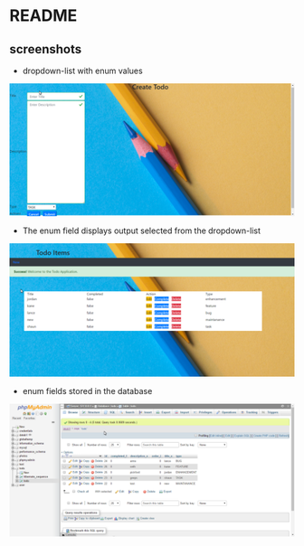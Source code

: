 ﻿# README


## screenshots


- dropdown-list with enum values

![](todo_1.PNG)

- The enum field displays output selected from the dropdown-list

![](todo_2.PNG)

- enum fields stored in the database

![](database.PNG)






